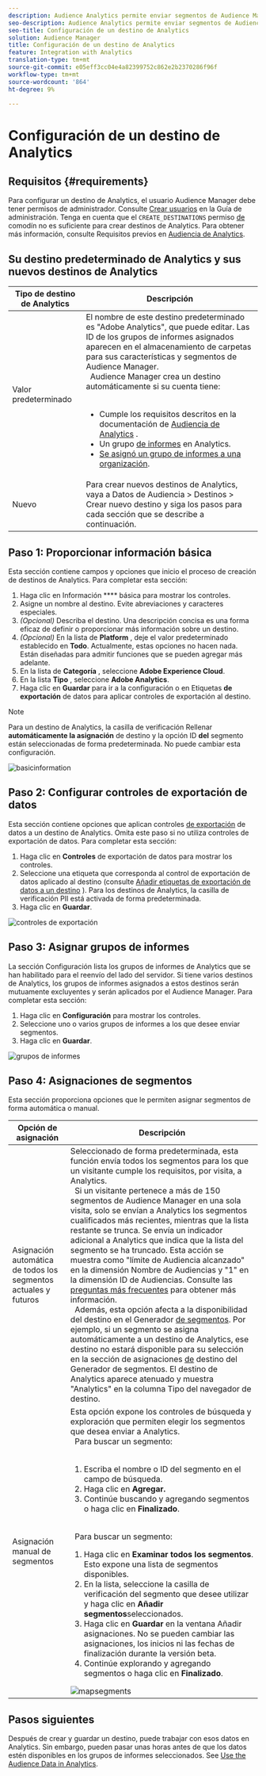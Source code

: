 ```yaml
---
description: Audience Analytics permite enviar segmentos de Audience Manager a Analytics. Para usar esta función, hay que crear un destino de Analytics y segmentos de mapas para este en Audience Manager.
seo-description: Audience Analytics permite enviar segmentos de Audience Manager a Analytics. Para usar esta función, hay que crear un destino de Analytics y segmentos de mapas para este en Audience Manager.
seo-title: Configuración de un destino de Analytics
solution: Audience Manager
title: Configuración de un destino de Analytics
feature: Integration with Analytics
translation-type: tm+mt
source-git-commit: e05eff3cc04e4a82399752c862e2b2370286f96f
workflow-type: tm+mt
source-wordcount: '864'
ht-degree: 9%

---
```



# Configuración de un destino de Analytics

## Requisitos {#requirements}

Para configurar un destino de Analytics, el usuario Audience Manager debe tener permisos de administrador. Consulte [Crear usuarios](/help/using/features/administration/administration-overview.md#create-users) en la Guía de administración. Tenga en cuenta que el `CREATE_DESTINATIONS` permiso [de](/help/using/features/administration/administration-overview.md#wild-card-permissions) comodín no es suficiente para crear destinos de Analytics.
Para obtener más información, consulte Requisitos previos en [Audiencia de Analytics](https://docs.adobe.com/content/help/en/analytics/integration/audience-analytics/mc-audiences-aam.html).

## Su destino predeterminado de Analytics y sus nuevos destinos de Analytics

| Tipo de destino de Analytics | Descripción |
|---|---|
| Valor predeterminado | El nombre de este destino predeterminado es &quot;Adobe Analytics&quot;, que puede editar. Las ID de los grupos de informes asignados aparecen en el almacenamiento de carpetas para sus características y segmentos de Audience Manager. <br>  Audience Manager crea un destino automáticamente si su cuenta tiene: <br>  <ul><li>Cumple los requisitos descritos en la documentación de [Audiencia de Analytics](https://docs.adobe.com/content/help/en/analytics/integration/audience-analytics/mc-audiences-aam.html) .</li><li>Un grupo [de informes](https://docs.adobe.com/content/help/en/analytics/admin/manage-report-suites/report-suites-admin.html) en Analytics.</li><li>[Se asignó un grupo de informes a una organización](https://docs.adobe.com/content/help/en/core-services/interface/about-core-services/report-suite-mapping.html).</li></ul> |
| Nuevo | Para crear nuevos destinos de Analytics, vaya a Datos de Audiencia > Destinos > Crear nuevo destino y siga los pasos para cada sección que se describe a continuación. |

## Paso 1: Proporcionar información básica

Esta sección contiene campos y opciones que inicio el proceso de creación de destinos de Analytics. Para completar esta sección:

1. Haga clic en Información **** básica para mostrar los controles.
2. Asigne un nombre al destino. Evite abreviaciones y caracteres especiales.
3. *(Opcional)* Describa el destino. Una descripción concisa es una forma eficaz de definir o proporcionar más información sobre un destino.
4. *(Opcional)* En la lista de **Platform** , deje el valor predeterminado establecido en **Todo**. Actualmente, estas opciones no hacen nada. Están diseñadas para admitir funciones que se pueden agregar más adelante.
5. En la lista de **Categoría** , seleccione **Adobe Experience Cloud**.
6. En la lista **Tipo** , seleccione **Adobe Analytics**.
7. Haga clic en **Guardar** para ir a la configuración o en Etiquetas **de exportación** de datos para aplicar controles de exportación al destino.

>[!NOTE]
>
>Para un destino de Analytics, la casilla de verificación Rellenar **automáticamente la asignación** de destino y la opción ID **del** segmento están seleccionadas de forma predeterminada. No puede cambiar esta configuración.

![basicinformation](assets/basicinformation.png)

## Paso 2: Configurar controles de exportación de datos

Esta sección contiene opciones que aplican controles [de exportación](/help/using/features/data-export-controls.md) de datos a un destino de Analytics. Omita este paso si no utiliza controles de exportación de datos. Para completar esta sección:

1. Haga clic en **Controles** de exportación de datos para mostrar los controles.
1. Seleccione una etiqueta que corresponda al control de exportación de datos aplicado al destino (consulte [Añadir etiquetas de exportación de datos a un destino](/help/using/features/destinations/add-data-export-labels.md) ). Para los destinos de Analytics, la casilla de verificación PII está activada de forma predeterminada.
1. Haga clic en **Guardar**.

![controles de exportación](assets/exportControls.png)

## Paso 3: Asignar grupos de informes

La sección Configuración lista los grupos de informes de Analytics que se han habilitado para el reenvío del lado del servidor. Si tiene varios destinos de Analytics, los grupos de informes asignados a estos destinos serán mutuamente excluyentes y serán aplicados por el Audience Manager. Para completar esta sección:

1. Haga clic en **Configuración** para mostrar los controles.
1. Seleccione uno o varios grupos de informes a los que desee enviar segmentos.
1. Haga clic en **Guardar**.

![grupos de informes](assets/reportSuites.png)

## Paso 4: Asignaciones de segmentos

Esta sección proporciona opciones que le permiten asignar segmentos de forma automática o manual.

| Opción de asignación | Descripción |
|---|---|
| Asignación automática de todos los segmentos actuales y futuros | Seleccionado de forma predeterminada, esta función envía todos los segmentos para los que un visitante cumple los requisitos, por visita, a Analytics. <br>  Si un visitante pertenece a más de 150 segmentos de Audience Manager en una sola visita, solo se envían a Analytics los segmentos cualificados más recientes, mientras que la lista restante se trunca. Se envía un indicador adicional a Analytics que indica que la lista del segmento se ha truncado. Esta acción se muestra como &quot;límite de Audiencia alcanzado&quot; en la dimensión Nombre de Audiencias y &quot;1&quot; en la dimensión ID de Audiencias. Consulte las [preguntas más frecuentes](https://docs.adobe.com/content/help/en/analytics/integration/audience-analytics/audience-analytics-workflow/mc-audiences-faqs.html) para obtener más información. <br>  Además, esta opción afecta a la disponibilidad del destino en el Generador [de segmentos](/help/using/features/segments/segment-builder.md). Por ejemplo, si un segmento se asigna automáticamente a un destino de Analytics, ese destino no estará disponible para su selección en la sección de asignaciones [de](/help/using/features/segments/segment-builder.md#segment-builder-controls-destinations) destino del Generador de segmentos. El destino de Analytics aparece atenuado y muestra &quot;Analytics&quot; en la columna Tipo del navegador de destino. |
| Asignación manual de segmentos | Esta opción expone los controles de búsqueda y exploración que permiten elegir los segmentos que desea enviar a Analytics. <br>  Para buscar un segmento: <br>  <ol><li>Escriba el nombre o ID del segmento en el campo de búsqueda.</li><li>Haga clic en <b>Agregar.</b></li><li>Continúe buscando y agregando segmentos o haga clic en <b>Finalizado</b>.</li></ol><br>  Para buscar un segmento: <ol><li>Haga clic en <b>Examinar todos los segmentos</b>. Esto expone una lista de segmentos disponibles.</li><li>En la lista, seleccione la casilla de verificación del segmento que desee utilizar y haga clic en <b>Añadir segmentos</b>seleccionados.</li><li>Haga clic en <b>Guardar</b> en la ventana Añadir asignaciones. No se pueden cambiar las asignaciones, los inicios ni las fechas de finalización durante la versión beta.</li><li>Continúe explorando y agregando segmentos o haga clic en <b>Finalizado</b>.</li></ol> ![mapsegments](assets/mapSegments.png) |

## Pasos siguientes

Después de crear y guardar un destino, puede trabajar con esos datos en Analytics. Sin embargo, pueden pasar unas horas antes de que los datos estén disponibles en los grupos de informes seleccionados. See [Use the Audience Data in Analytics](https://docs.adobe.com/content/help/en/analytics/integration/audience-analytics/audience-analytics-workflow/use-audience-data-analytics.html).

